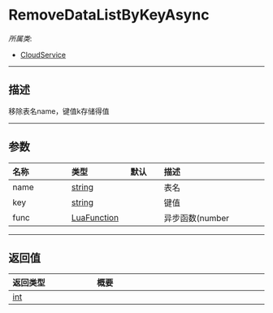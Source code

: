 # RemoveDataListByKeyAsync

*所属类*:
* [CloudService](/Api/Classes/Service/CloudService.md)
------------------------------------------------------------------------------------------
## 描述

移除表名name，键值k存储得值

------------------------------------------------------------------------------------------
## 参数

|<div style="width:100px">名称</div>|<div style="width:100px">类型</div>|<div style="width:50px">默认</div>|<div style="width:350px">描述</div>|
|:---|:---|:---|:---|
|name|[string](/Api/DataType/String.md)||表名|
|key|[string](/Api/DataType/String.md)||键值|
|func|[LuaFunction](/Api/Enums/LuaFunction.md)||异步函数(number|

------------------------------------------------------------------------------------------
## 返回值

|<div style="width:150px">返回类型</div>|<div style="width:520px">概要</div>|
|:---|:---|
|[int](/Api/DataType/Number.md)||
